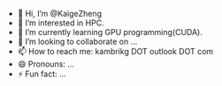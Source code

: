 - 👋 Hi, I’m @KaigeZheng
- 👀 I’m interested in HPC.
- 🌱 I’m currently learning GPU programming(CUDA).
- 💞️ I’m looking to collaborate on ...
- 📫 How to reach me: kambrikg DOT outlook DOT com
- 😄 Pronouns: ...
- ⚡ Fun fact: ...
